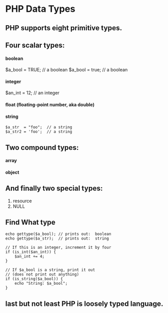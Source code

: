 # PHP Data Types

## PHP supports eight primitive types.

## Four scalar types:

#### boolean
$a_bool = TRUE;   // a boolean
$a_bool = true;   // a boolean

#### integer
$an_int = 12;     // an integer

#### float (floating-point number, aka double)

#### string
```
$a_str  = "foo";  // a string
$a_str2 = 'foo';  // a string
```
## Two compound types:

#### array
#### object

## And finally two special types:

1. resource
2. NULL

## Find What type

```
echo gettype($a_bool); // prints out:  boolean
echo gettype($a_str);  // prints out:  string

// If this is an integer, increment it by four
if (is_int($an_int)) {
    $an_int += 4;
}

// If $a_bool is a string, print it out
// (does not print out anything)
if (is_string($a_bool)) {
    echo "String: $a_bool";
}
```

## last but not least PHP is loosely typed language.
